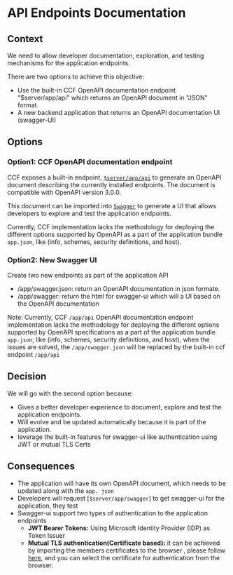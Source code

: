 # API Endpoints Documentation

## Context

We need to allow developer documentation, exploration, and testing mechanisms for the application endpoints.

There are two options to achieve this objective:

- Use the built-in CCF OpenAPI documentation endpoint "$server/app/api" which returns an OpenAPI document in "JSON" format.
- A new backend application that returns an OpenAPI documentation UI (swagger-UI)


## Options

### Option1: CCF OpenAPI documentation endpoint

CCF exposes a built-in endpoint, [`$server/app/api`](https://microsoft.github.io/CCF/main/use_apps/rpc_api.html#get--app-api) to generate an OpenAPI document describing the currently installed endpoints. The document is compatible with OpenAPI version 3.0.0.

This document can be imported into [`Swagger`](https://editor.swagger.io/) to generate a UI that allows developers to explore and test the application endpoints.

Currently, CCF implementation lacks the methodology for deploying the different options supported by OpenAPI as a part of the application bundle `app.json`, like (info, schemes, security definitions, and host).

### Option2: New Swagger UI

Create two new endpoints as part of the application API
 - /app/swagger.json: return an OpenAPI documentation in json formate.
 - /app/swagger: return the html for swagger-ui which will a UI based on the OpenAPI documentation

Note: Currently, CCF `/app/api` OpenAPI documentation endpoint implementation lacks the methodology for deploying the different options supported by OpenAPI specifications as a part of the application bundle `app.json`, like (info, schemes, security definitions, and host), when the issues are solved, the `/app/swagger.json` will be replaced by the built-in ccf endpoint `/app/api`

## Decision

We will go with the second option because:
- Gives a better developer experience to document, explore and test the application endpoints.
- Will evolve and be updated automatically because it is part of the application.
- leverage the built-in features for swagger-ui like authentication using JWT or mutual TLS Certs 

## Consequences

- The application will have its own OpenAPI document, which needs to be updated along with the `app. json`
- Developers will request [`$server/app/swagger`] to get swagger-ui for the application, they test
- Swagger-ui support two types of authentication to the application endpoints 
    - **JWT Bearer Tokens:** Using Microsoft Identity Provider (IDP) as Token Issuer
    - **Mutual TLS authentication(Certificate based):** it can be achieved by importing the members certificates to the browser , please follow [here](https://support.globalsign.com/ssl/ssl-certificates-installation/import-and-export-certificate-microsoft-windows), and you can select the certificate for authentication from the browser.

